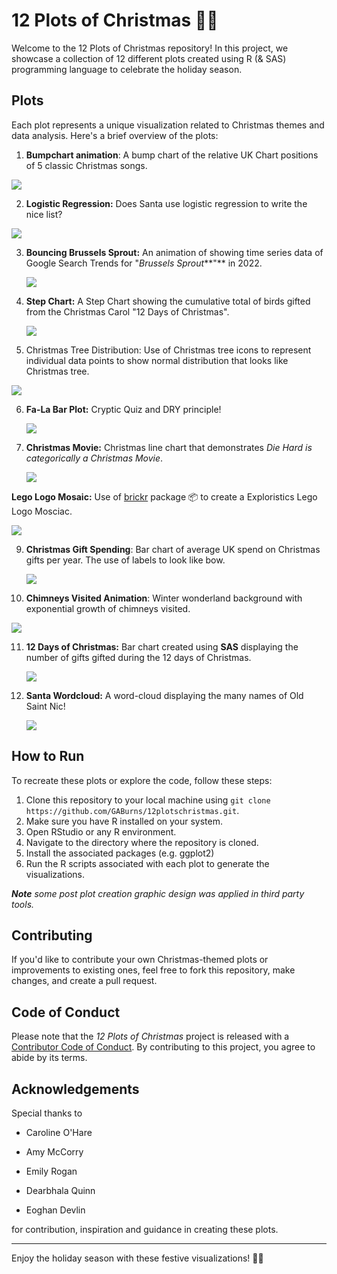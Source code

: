 # 12 Plots of Christmas 🎄🎅

Welcome to the 12 Plots of Christmas repository! In this project, we showcase a collection of 12 different plots created using R (& SAS) programming language to celebrate the holiday season.

## Plots

Each plot represents a unique visualization related to Christmas themes and data analysis. Here's a brief overview of the plots:

1.  **Bumpchart animation**: A bump chart of the relative UK Chart positions of 5 classic Christmas songs.

![](img/plot1.gif)

2.  **Logistic Regression:** Does Santa use logistic regression to write the nice list?

![](img/plot2.gif)

3.  **Bouncing Brussels Sprout:** An animation of showing time series data of Google Search Trends for "*Brussels Sprout***"** in 2022.

    ![](img/plot3.gif)

4.  **Step Chart:** A Step Chart showing the cumulative total of birds gifted from the Christmas Carol "12 Days of Christmas".

    ![](img/plot4.gif)

5.  Christmas Tree Distribution: Use of Christmas tree icons to represent individual data points to show normal distribution that looks like Christmas tree.

![](img/plot5.gif)

6.  **Fa-La Bar Plot:** Cryptic Quiz and DRY principle!

    ![](img/plot6.png)

7.  **Christmas Movie:** Christmas line chart that demonstrates *Die Hard is categorically a Christmas Movie*.

    ![](img/plot7.gif)

**Lego Logo Mosaic:** Use of [brickr](https://brickr.org/) package 📦 to create a Exploristics Lego Logo Mosciac.

![](img/plot8.png)

9.  **Christmas Gift Spending**: Bar chart of average UK spend on Christmas gifts per year. The use of labels to look like bow.

    ![](img/plot9.gif)

10. **Chimneys Visited Animation**: Winter wonderland background with exponential growth of chimneys visited.

![](img/plot10.gif)

11. **12 Days of Christmas:** Bar chart created using **SAS** displaying the number of gifts gifted during the 12 days of Christmas.

    ![](img/plot11.gif)

12. **Santa Wordcloud:** A word-cloud displaying the many names of Old Saint Nic!

    ![](img/plot12.gif)

## How to Run

To recreate these plots or explore the code, follow these steps:

1.  Clone this repository to your local machine using `git clone https://github.com/GABurns/12plotschristmas.git`.
2.  Make sure you have R installed on your system.
3.  Open RStudio or any R environment.
4.  Navigate to the directory where the repository is cloned.
5.  Install the associated packages (e.g. ggplot2)
6.  Run the R scripts associated with each plot to generate the visualizations.

***Note** some post plot creation graphic design was applied in third party tools.*

## Contributing

If you'd like to contribute your own Christmas-themed plots or improvements to existing ones, feel free to fork this repository, make changes, and create a pull request.

## Code of Conduct

Please note that the *12 Plots of Christmas* project is released with a [Contributor Code of Conduct](https://contributor-covenant.org/version/2/1/CODE_OF_CONDUCT.html). By contributing to this project, you agree to abide by its terms.

## Acknowledgements

Special thanks to

-   Caroline O'Hare

-   Amy McCorry

-   Emily Rogan

-   Dearbhala Quinn

-   Eoghan Devlin

for contribution, inspiration and guidance in creating these plots.

------------------------------------------------------------------------

Enjoy the holiday season with these festive visualizations! 🎄✨
